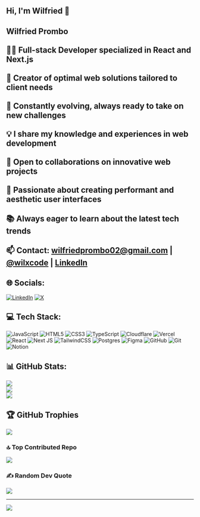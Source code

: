 ## Hi, I'm Wilfried 👋

## Wilfried Prombo<br><br>👨‍💻 Full-stack Developer specialized in React and Next.js<br><br>🚀 Creator of optimal web solutions tailored to client needs<br><br>🌱 Constantly evolving, always ready to take on new challenges<br><br>💡 I share my knowledge and experiences in web development<br><br>🤝 Open to collaborations on innovative web projects<br><br>🎨 Passionate about creating performant and aesthetic user interfaces<br><br>📚 Always eager to learn about the latest tech trends<br><br>📫 Contact: wilfriedprombo02@gmail.com | [@wilxcode](https://x.com/wilxcode) | [LinkedIn](https://www.linkedin.com/in/wilfriedprombo)


## 🌐 Socials:
[![LinkedIn](https://img.shields.io/badge/LinkedIn-%230077B5.svg?logo=linkedin&logoColor=white)](https://linkedin.com/in/wilfriedprombo) [![X](https://img.shields.io/badge/X-black.svg?logo=X&logoColor=white)](https://x.com/wilxcode) 

## 💻 Tech Stack:
![JavaScript](https://img.shields.io/badge/javascript-%23323330.svg?style=for-the-badge&logo=javascript&logoColor=%23F7DF1E) ![HTML5](https://img.shields.io/badge/html5-%23E34F26.svg?style=for-the-badge&logo=html5&logoColor=white) ![CSS3](https://img.shields.io/badge/css3-%231572B6.svg?style=for-the-badge&logo=css3&logoColor=white) ![TypeScript](https://img.shields.io/badge/typescript-%23007ACC.svg?style=for-the-badge&logo=typescript&logoColor=white) ![Cloudflare](https://img.shields.io/badge/Cloudflare-F38020?style=for-the-badge&logo=Cloudflare&logoColor=white) ![Vercel](https://img.shields.io/badge/vercel-%23000000.svg?style=for-the-badge&logo=vercel&logoColor=white) ![React](https://img.shields.io/badge/react-%2320232a.svg?style=for-the-badge&logo=react&logoColor=%2361DAFB) ![Next JS](https://img.shields.io/badge/Next-black?style=for-the-badge&logo=next.js&logoColor=white) ![TailwindCSS](https://img.shields.io/badge/tailwindcss-%2338B2AC.svg?style=for-the-badge&logo=tailwind-css&logoColor=white) ![Postgres](https://img.shields.io/badge/postgres-%23316192.svg?style=for-the-badge&logo=postgresql&logoColor=white) ![Figma](https://img.shields.io/badge/figma-%23F24E1E.svg?style=for-the-badge&logo=figma&logoColor=white) ![GitHub](https://img.shields.io/badge/github-%23121011.svg?style=for-the-badge&logo=github&logoColor=white) ![Git](https://img.shields.io/badge/git-%23F05033.svg?style=for-the-badge&logo=git&logoColor=white) ![Notion](https://img.shields.io/badge/Notion-%23000000.svg?style=for-the-badge&logo=notion&logoColor=white)
## 📊 GitHub Stats:
![](https://github-readme-stats.vercel.app/api?username=wilxcode&theme=github_dark&hide_border=false&include_all_commits=false&count_private=false)<br/>
![](https://github-readme-streak-stats.herokuapp.com/?user=wilxcode&theme=github_dark&hide_border=false)<br/>
![](https://github-readme-stats.vercel.app/api/top-langs/?username=wilxcode&theme=github_dark&hide_border=false&include_all_commits=false&count_private=false&layout=compact)

## 🏆 GitHub Trophies
![](https://github-profile-trophy.vercel.app/?username=wilxcode&theme=algolia&no-frame=false&no-bg=true&margin-w=4)


### 🔝 Top Contributed Repo
![](https://github-contributor-stats.vercel.app/api?username=wilxcode&limit=5&theme=github_dark&combine_all_yearly_contributions=true)

### ✍️ Random Dev Quote
![](https://quotes-github-readme.vercel.app/api?type=horizontal&theme=light)

---
[![](https://visitcount.itsvg.in/api?id=wilxcode&icon=0&color=6)](https://visitcount.itsvg.in)

<!-- Proudly created with GPRM ( https://gprm.itsvg.in ) -->
